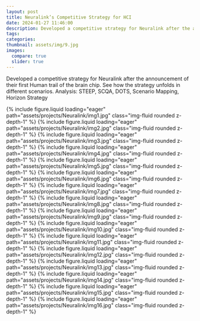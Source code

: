 ```yaml
---
layout: post
title: Neuralink’s Competitive Strategy for HCI
date: 2024-01-27 11:46:00
description: Developed a competitive strategy for Neuralink after the announcement of their first Human trail of the brain chip. See how the strategy unfolds in different scenarios. Analysis - STEEP, SCQA, DOTS, Scenario Mapping, Horizon Strategy
tags:
categories:
thumbnail: assets/img/9.jpg
images:
  compare: true
  slider: true
---
```


Developed a competitive strategy for Neuralink after the announcement of their first Human trail of the brain chip. See how the strategy unfolds in different scenarios. Analysis: STEEP, SCQA, DOTS, Scenario Mapping, Horizon Strategy

<swiper-container keyboard="true" navigation="true" pagination="true" pagination-clickable="true" pagination-dynamic-bullets="true" rewind="true">

<swiper-slide>{% include figure.liquid loading="eager" path="assets/projects/Neuralink/img1.jpg" class="img-fluid rounded z-depth-1" %}</swiper-slide>
<swiper-slide>{% include figure.liquid loading="eager" path="assets/projects/Neuralink/img2.jpg" class="img-fluid rounded z-depth-1" %}</swiper-slide>
<swiper-slide>{% include figure.liquid loading="eager" path="assets/projects/Neuralink/img3.jpg" class="img-fluid rounded z-depth-1" %}</swiper-slide>
<swiper-slide>{% include figure.liquid loading="eager" path="assets/projects/Neuralink/img4.jpg" class="img-fluid rounded z-depth-1" %}</swiper-slide>
<swiper-slide>{% include figure.liquid loading="eager" path="assets/projects/Neuralink/img5.jpg" class="img-fluid rounded z-depth-1" %}</swiper-slide>
<swiper-slide>{% include figure.liquid loading="eager" path="assets/projects/Neuralink/img6.jpg" class="img-fluid rounded z-depth-1" %}</swiper-slide>
<swiper-slide>{% include figure.liquid loading="eager" path="assets/projects/Neuralink/img7.jpg" class="img-fluid rounded z-depth-1" %}</swiper-slide>
<swiper-slide>{% include figure.liquid loading="eager" path="assets/projects/Neuralink/img8.jpg" class="img-fluid rounded z-depth-1" %}</swiper-slide>
<swiper-slide>{% include figure.liquid loading="eager" path="assets/projects/Neuralink/img9.jpg" class="img-fluid rounded z-depth-1" %}</swiper-slide>
<swiper-slide>{% include figure.liquid loading="eager" path="assets/projects/Neuralink/img10.jpg" class="img-fluid rounded z-depth-1" %}</swiper-slide>
<swiper-slide>{% include figure.liquid loading="eager" path="assets/projects/Neuralink/img11.jpg" class="img-fluid rounded z-depth-1" %}</swiper-slide>
<swiper-slide>{% include figure.liquid loading="eager" path="assets/projects/Neuralink/img12.jpg" class="img-fluid rounded z-depth-1" %}</swiper-slide>
<swiper-slide>{% include figure.liquid loading="eager" path="assets/projects/Neuralink/img13.jpg" class="img-fluid rounded z-depth-1" %}</swiper-slide>
<swiper-slide>{% include figure.liquid loading="eager" path="assets/projects/Neuralink/img14.jpg" class="img-fluid rounded z-depth-1" %}</swiper-slide>
<swiper-slide>{% include figure.liquid loading="eager" path="assets/projects/Neuralink/img15.jpg" class="img-fluid rounded z-depth-1" %}</swiper-slide>
<swiper-slide>{% include figure.liquid loading="eager" path="assets/projects/Neuralink/img16.jpg" class="img-fluid rounded z-depth-1" %}</swiper-slide>

</swiper-container>
